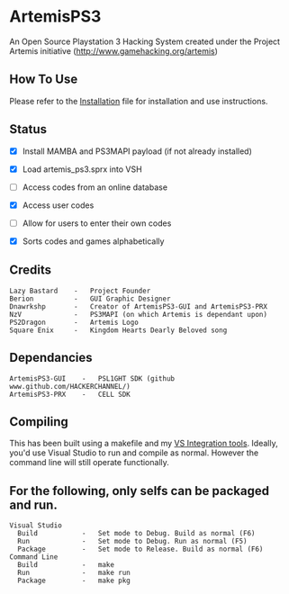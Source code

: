 # ArtemisPS3
An Open Source Playstation 3 Hacking System created under the Project Artemis initiative (http://www.gamehacking.org/artemis)

How To Use
----------
Please refer to the [Installation](https://github.com/Dnawrkshp/ArtemisPS3/tree/master/INSTALLATION.md) file for installation and use instructions.

Status
-------

- [X] Install MAMBA and PS3MAPI payload (if not already installed)
- [X] Load artemis_ps3.sprx into VSH
- [ ] Access codes from an online database
- [X] Access user codes
- [ ] Allow for users to enter their own codes
- [X] Sorts codes and games alphabetically


Credits
-------

    Lazy Bastard    -   Project Founder
    Berion          -   GUI Graphic Designer
    Dnawrkshp       -   Creator of ArtemisPS3-GUI and ArtemisPS3-PRX
    NzV             -   PS3MAPI (on which Artemis is dependant upon)
    PS2Dragon       -   Artemis Logo
    Square Enix     -   Kingdom Hearts Dearly Beloved song
	

Dependancies
------------

    ArtemisPS3-GUI    -   PSL1GHT SDK (github www.github.com/HACKERCHANNEL/)
    ArtemisPS3-PRX    -   CELL SDK

Compiling
-------

This has been built using a makefile and my [VS Integration tools](https://github.com/Dnawrkshp/PS3-VS-Integration).
Ideally, you'd use Visual Studio to run and compile as normal. However the command line will still operate functionally.

For the following, only selfs can be packaged and run.
--
    Visual Studio
      Build           -   Set mode to Debug. Build as normal (F6)
      Run             -   Set mode to Debug. Run as normal (F5)
      Package         -   Set mode to Release. Build as normal (F6)
    Command Line
      Build           -   make
      Run             -   make run
      Package         -   make pkg
	  
  
